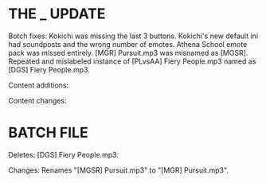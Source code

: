 # THE _ UPDATE

Botch fixes:
  Kokichi was missing the last 3 buttons.
  Kokichi's new default ini had soundposts and the wrong number of emotes.
  Athena School emote pack was missed entirely.
  [MGR] Pursuit.mp3 was misnamed as [MGSR].
  Repeated and mislabeled instance of [PLvsAA] Fiery People.mp3 named as [DGS] Fiery People.mp3.
  
Content additions:
  

Content changes:
  

# BATCH FILE

Deletes:
  [DGS] Fiery People.mp3.

Changes:
 Renames "[MGSR] Pursuit.mp3" to "[MGR] Pursuit.mp3". 
